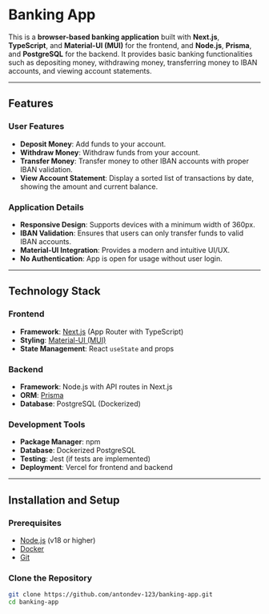 # Banking App

This is a **browser-based banking application** built with **Next.js**, **TypeScript**, and **Material-UI (MUI)** for the frontend, and **Node.js**, **Prisma**, and **PostgreSQL** for the backend. It provides basic banking functionalities such as depositing money, withdrawing money, transferring money to IBAN accounts, and viewing account statements.

---

## Features

### User Features
- **Deposit Money**: Add funds to your account.
- **Withdraw Money**: Withdraw funds from your account.
- **Transfer Money**: Transfer money to other IBAN accounts with proper IBAN validation.
- **View Account Statement**: Display a sorted list of transactions by date, showing the amount and current balance.

### Application Details
- **Responsive Design**: Supports devices with a minimum width of 360px.
- **IBAN Validation**: Ensures that users can only transfer funds to valid IBAN accounts.
- **Material-UI Integration**: Provides a modern and intuitive UI/UX.
- **No Authentication**: App is open for usage without user login.

---

## Technology Stack

### Frontend
- **Framework**: [Next.js](https://nextjs.org/) (App Router with TypeScript)
- **Styling**: [Material-UI (MUI)](https://mui.com/)
- **State Management**: React `useState` and props

### Backend
- **Framework**: Node.js with API routes in Next.js
- **ORM**: [Prisma](https://www.prisma.io/)
- **Database**: PostgreSQL (Dockerized)

### Development Tools
- **Package Manager**: npm
- **Database**: Dockerized PostgreSQL
- **Testing**: Jest (if tests are implemented)
- **Deployment**: Vercel for frontend and backend

---

## Installation and Setup

### Prerequisites
- [Node.js](https://nodejs.org/) (v18 or higher)
- [Docker](https://www.docker.com/)
- [Git](https://git-scm.com/)

### Clone the Repository
```bash
git clone https://github.com/antondev-123/banking-app.git
cd banking-app
